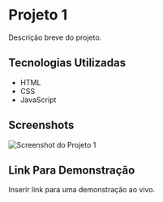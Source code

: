 # Projeto 1

Descrição breve do projeto.

## Tecnologias Utilizadas

- HTML
- CSS
- JavaScript

## Screenshots

![Screenshot do Projeto 1](./img/screenshot.png)

## Link Para Demonstração

Inserir link para uma demonstração ao vivo.

